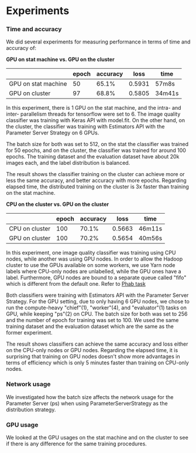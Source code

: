 # Experiments

### Time and accuracy

We did several experiments for measuring performance in terms of time and accuracy of:

**GPU on stat machine vs. GPU on the cluster**

|                     | epoch | accuracy | loss   | time   |
|---------------------|-------|----------|--------|--------|
| GPU on stat machine | 50    | 65.1%    | 0.5931 | 57m8s  |
| GPU on cluster      | 97    | 68.8%    | 0.5805 | 34m41s |

In this experiment, there is 1 GPU on the stat machine, and the intra- and inter- parallelism threads for tensorflow were set to 6. The image quality classifier was training with Keras API with model.fit. On the other hand, on the cluster, the classifier was training with Estimators API with the Parameter Server Strategy on 6 GPUs.

The batch size for both was set to 512, on the stat the classifier was trained for 50 epochs, and on the cluster, the classifier was trained for around 100 epochs. The training dataset and the evaluation dataset have about 20k images each, and the label distribution is balanced. 

The result shows the classifier training on the cluster can achieve more or less the same accuracy, and better accuracy with more epochs. Regarding elapsed time, the distributed training on the cluster is 3x faster than training on the stat machine.

**CPU on the cluster vs. GPU on the cluster**

|                | epoch | accuracy | loss   | time   |
|----------------|-------|----------|--------|--------|
| CPU on cluster | 100   | 70.1%    | 0.5663 | 46m11s |
| GPU on cluster | 100   | 70.2%    | 0.5654 | 40m56s |

In this experiment, one image quality classifier was training using CPU nodes, while another was using GPU nodes. In order to allow the Hadoop cluster to use the GPUs available on some workers, we use Yarn node labels where CPU-only nodes are unlabelled, while the GPU ones have a label. Furthermore, GPU nodes are bound to a separate queue called "fifo" which is different from the default one. Refer to [Phab task](https://phabricator.wikimedia.org/T276791)

Both classifiers were training with Estimators API with the Parameter Server Strategy. For the GPU setting, due to only having 6 GPU nodes, we chose to run the compute-heavy "chief"(1), "worker"(4), and "evaluator"(1) tasks on GPU, while keeping "ps"(2) on CPU. The batch size for both was set to 256 and the number of epoch for training was set to 100. We used the same training dataset and the evaluation dataset which are the same as the former experiment.

The result shows classifiers can achieve the same accuracy and loss either on the CPU-only nodes or GPU nodes. Regarding the elapsed time, it is surprising that training on GPU nodes doesn't show more advantages in terms of efficiency which is only 5 minutes faster than training on CPU-only nodes.


### Network usage

We investigated how the batch size affects the network usage for the Parameter Server (ps) when using ParameterServerStrategy as the distribution strategy.


### GPU usage

We looked at the GPU usages on the stat machine and on the cluster to see if there is any difference for the same training procedures. 




